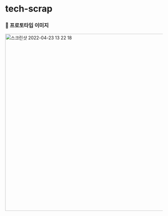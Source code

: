 # tech-scrap


### 📸 프로토타입 이미지

<img width="564" alt="스크린샷 2022-04-23 13 22 18" src="https://user-images.githubusercontent.com/28756358/164875410-f8f10cab-2fe5-41ff-a4f8-27c617b7835c.png">
